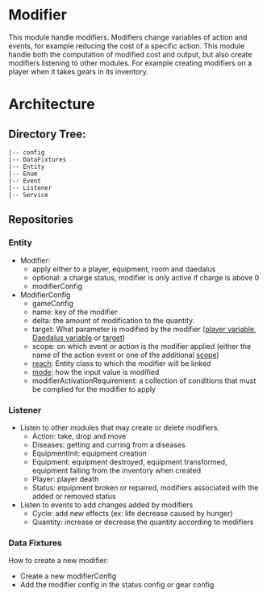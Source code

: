 # Modifier
This module handle modifiers.
Modifiers change variables of action and events, for example reducing the cost of a specific action.
This module handle both the computation of modified cost and output,
but also create modifiers listening to other modules.
For example creating modifiers on a player when it takes gears in its inventory.

# Architecture 

## Directory Tree:
    |-- config
    |-- DataFixtures
    |-- Entity
    |-- Enum
    |-- Event
    |-- Listener
    |-- Service

## Repositories

### Entity
- Modifier:
  - apply either to a player, equipment, room and daedalus
  - optional: a charge status, modifier is only active if charge is above 0
  - modifierConfig
- ModifierConfig
  - gameConfig
  - name: key of the modifier
  - delta: the amount of modification to the quantity.
  - target: What parameter is modified by the modifier ([player variable](../Player/Enum/PlayerVariableEnum.php), [Daedalus variable](../Daedalus/Enum/DaedalusVariableEnum.php) or [target](./Enum/ModifierTargetEnum.php))
  - scope: on which event or action is the modifier applied (either the name of the action event or one of the additional [scope](./Enum/ModifierScopeEnum.php))
  - [reach](./Enum/ModifierHolderClassEnum.php): Entity class to which the modifier will be linked
  - [mode](./Enum/VariableModifierModeEnum.php): how the input value is modified
  - modifierActivationRequirement: a collection of conditions that must be complied for the modifier to apply

### Listener
- Listen to other modules that may create or delete modifiers.
  - Action: take, drop and move
  - Diseases: getting and curring from a diseases
  - EquipmentInit: equipment creation
  - Equipment: equipment destroyed, equipment transformed, equipment falling from the inventory when created
  - Player: player death
  - Status: equipment broken or repaired, modifiers associated with the added or removed status
- Listen to events to add changes added by modifiers
  - Cycle: add new effects (ex: life decrease caused by hunger)
  - Quantity: increase or decrease the quantity according to modifiers

### Data Fixtures
How to create a new modifier: 
- Create a new modifierConfig 
- Add the modifier config in the status config or gear config

